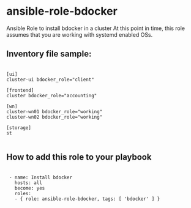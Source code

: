 # ansible-role-bdocker
Ansible Role to install bdocker in a cluster
At this point in time, this role assumes that you are working with systemd enabled OSs.


## Inventory file sample:
<pre>
 <code>
[ui]
cluster-ui bdocker_role="client"

[frontend]
cluster bdocker_role="accounting"

[wn]
cluster-wn01 bdocker_role="working"
cluster-wn02 bdocker_role="working"

[storage]
st
 </code>
</pre>

## How to add this role to your playbook
<pre>
 <code>
 - name: Install bdocker
   hosts: all
   become: yes
   roles:
   - { role: ansible-role-bdocker, tags: [ 'bdocker' ] }
   </code>
  </pre>

